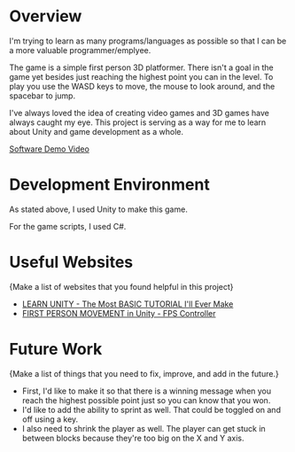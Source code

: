 # Overview

I'm trying to learn as many programs/languages as possible so that I can be a more valuable programmer/emplyee.

The game is a simple first person 3D platformer. There isn't a goal in the game yet besides just reaching the highest point you can in the level. To play you use the WASD keys to move, the mouse to look around, and the spacebar to jump. 

I've always loved the idea of creating video games and 3D games have always caught my eye. This project is serving as a way for me to learn about Unity and game development as a whole. 

[Software Demo Video](https://www.youtube.com/watch?v=nYMevSeGurc&ab_channel=Damian%27sArchive)

# Development Environment

As stated above, I used Unity to make this game.

For the game scripts, I used C#.

# Useful Websites

{Make a list of websites that you found helpful in this project}
* [LEARN UNITY - The Most BASIC TUTORIAL I'll Ever Make](https://www.youtube.com/watch?v=pwZpJzpE2lQ&t=4778s&ab_channel=Imphenzia)
* [FIRST PERSON MOVEMENT in Unity - FPS Controller](https://www.youtube.com/watch?v=_QajrabyTJc&ab_channel=Brackeys)

# Future Work

{Make a list of things that you need to fix, improve, and add in the future.}
* First, I'd like to make it so that there is a winning message when you reach the highest possible point just so you can know that you won. 
* I'd like to add the ability to sprint as well. That could be toggled on and off using a key.
* I also need to shrink the player as well. The player can get stuck in between blocks because they're too big on the X and Y axis.
 
